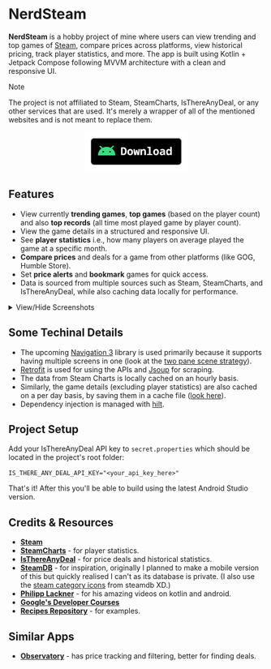 # NerdSteam

**NerdSteam** is a hobby project of mine where users can view trending and top games of [Steam](https://store.steampowered.com/),
compare prices across platforms, view historical pricing, track player statistics, and more.
The app is built using Kotlin + Jetpack Compose following MVVM architecture with a clean and responsive UI.

> [!Note]
> The project is not affiliated to Steam, SteamCharts, IsThereAnyDeal, or any other services that are used. It's merely a wrapper of all of the mentioned websites and is not meant to replace them.

<div align="center">
    <a href="https://github.com/khanshoaib3/nerd-steam/releases/latest"><img src="../assets/download_apk.png" alt="Download Apk" height="80"></a>
</div>

## Features

- View currently **trending games**, **top games** (based on the player count) and also **top records** (all time most played game by player count).
- View the game details in a structured and responsive UI.
- See **player statistics** i.e., how many players on average played the game at a specific month.
- **Compare prices** and deals for a game from other platforms (like GOG, Humble Store).
- Set **price alerts** and **bookmark** games for quick access.
- Data is sourced from multiple sources such as Steam, SteamCharts, and IsThereAnyDeal, while also caching data locally for performance.

<details><summary>View/Hide Screenshots</summary><p>
<table>
    <tbody>
        <tr>
            <td style="width:25%;">
                <img src="./media/home.png" alt="Home Screen"/>
            </td>
            <td style="width:25%;">
                <img src="./media/search.png" alt="Search Screen"/>
            </td>
            <td style="width:25%;">
                <img src="./media/bookmark.png" alt="Bookmark Screen"/>
            </td>
            <td style="width:25%;">
                <img src="./media/alerts.png" alt="Alerts Screen"/>
            </td>
        </tr>
        <tr>
            <td colspan="4">
                <div align="center">
                    <img src="./media/home_wide.png" alt="Home Screen in a tabler"/>
                    <span>Home Screen in a tablet</span>
                </div>
            </td>
        </tr>
        <tr>
            <td colspan="4">
                <div align="center">
                    <img src="./media/search_wide.png" alt="Search Screen in a tablet"/>
                    <span>Search Screen in a tablet</span>
                </div>
            </td>
        </tr>
        <tr>
            <td colspan="4">
                <div align="center">
                    <img src="./media/details_price_stats.png" alt="Price Comparision of Batman Arkham City GOTY Edition"/>
                    <span>Price Comparision of Batman: Arkham City GOTY Edition</span>
                </div>
            </td>
        </tr>
        <tr>
            <td colspan="4">
                <div align="center">
                    <img src="./media/deatils_player_stats.png" alt="Player Statistics of Batman Arkham City GOTY Edition"/>
                    <span>Player Statistics of Batman: Arkham City GOTY Edition</span>
                </div>
            </td>
        </tr>
    </tbody>
</table>
</details>

## Some Techinal Details

- The upcoming [Navigation 3](https://developer.android.com/guide/navigation/navigation-3) library is used primarily because it supports having multiple screens in one (look at the [two pane scene strategy](https://github.com/khanshoaib3/nerd-steam/blob/main/app/src/main/java/com/github/khanshoaib3/nerdsteam/ui/components/TwoPaneSceneStrategy.kt)).
- [Retrofit](https://square.github.io/retrofit/) is used for using the APIs and [Jsoup](https://jsoup.org/) for scraping.
- The data from Steam Charts is locally cached on an hourly basis.
- Similarly, the game details (excluding player statistics) are also cached on a per day basis, by saving them in a cache file ([look here](https://github.com/khanshoaib3/nerd-steam/blob/main/app/src/main/java/com/github/khanshoaib3/nerdsteam/data/local/CacheRepository.kt)).
- Dependency injection is managed with [hilt](https://developer.android.com/training/dependency-injection/hilt-android).

## Project Setup

Add your IsThereAnyDeal API key to `secret.properties` which should be located in the project's root folder:

```
IS_THERE_ANY_DEAL_API_KEY="<your_api_key_here>"
```

That's it! After this you'll be able to build using the latest Android Studio version.

## Credits & Resources

- **[Steam](https://store.steampowered.com/)**
- **[SteamCharts](https://steamcharts.com/)** - for player statistics.
- **[IsThereAnyDeal](https://isthereanydeal.com/)** - for price deals and historical statistics.
- **[SteamDB](https://steamdb.info/)** - for inspiration, originally I planned to make a mobile version of this but quickly realised I can't as its database is private. (I also use the [steam category icons](https://github.com/khanshoaib3/nerd-steam/blob/65e4b3e190d551a927fbdb0fd171aed735b5050a/app/src/main/java/com/github/khanshoaib3/nerdsteam/data/model/appdetail/CommonAppDetails.kt#L107) from steamdb XD.)
- **[Philipp Lackner](https://www.youtube.com/@PhilippLackner)** - for his amazing videos on kotlin and android.
- **[Google's Developer Courses](https://developer.android.com/courses/android-basics-compose/course)**
- **[Recipes Repository](https://github.com/android/nav3-recipes)** - for examples.

## Similar Apps

- **[Observatory](https://getobservatory.app/)** - has price tracking and filtering, better for finding deals.

